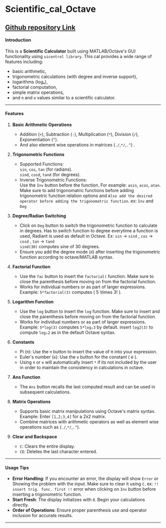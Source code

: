# Scientific_cal_Octave
[Github repository Link](https://github.com/Def119/Scientific_cal_Octave)
---

#### **Introduction**

This is a **Scientific Calculator** built using MATLAB/Octave's GUI functionality using `uicontrol library`. This cal provides a wide range of features including:
   - basic arithmetic, 
   - trigonometric calculations (with degree and inverse support), 
   - logarithms (logₑ), 
   - factorial computation, 
   - simple matrix operations,
   - and `π` and `e` values similar to a scientific calculator.

---

#### **Features**

1. **Basic Arithmetic Operations**  
   - Addition (`+`), Subtraction (`-`), Multiplication (`*`), Division (`/`), Exponentiation (`^`). 
   - And also element wise operations in matrices (`./`,`*/`,`.^`) .

2. **Trigonometric Functions**  
   - Supported Functions:  
     `sin`, `cos`, `tan` (for radians).  
     `sind`, `cosd`, `tand` (for degrees).  
   - Inverse Trigonometric Functions:  
     Use the `Inv` button before the function. For example: `asin`, `acos`, `atan`.
     Make sure to add trigonomatric functions before adding trigonometric function relation options and `Also add the desired operator before adding the trigonomatric function`.
     ex: `Inv` and `Deg`

3. **Degree/Radian Switching**  
   - Click on `Deg` button to switch the trigonometric function to calculate in degrees. Has to switch function to degree everytime a function is used, Radiant is used as default in Octave.
     Ex: `sin` -> `sind` , `cos` -> `cosd` , `tan` -> `tand`  
        `sind(30)` computes sine of 30 degrees.  
   - Ensure you add the degree mode (`d`) after inserting the trigonometric function according to octave/MATLAB syntax.

4. **Factorial Function**  
   - Use the `fac` button to insert the `factorial(` function. Make sure to close the parenthesis before moving on from the factorial function.  
   - Works for individual numbers or as part of larger expressions.  
     Example: `5*factorial(3)` computes \( 5 \times 3! \).
5. **Logarithm Function**  
   - Use the `log` button to insert the `log` function. Make sure to insert and close the parenthesis before moving on from the factorial function.  
   - Works for individual numbers or as part of larger expressions.  
     Example: `5*log(3)` computes `5*logₑ3` by default. insert `log2(3)` to compute `log₂2` as in the default Octave syntax.

6. **Constants**  
   - Pi (`π`): Use the `π` button to insert the value of π into your expression.  
   - Euler's number (`e`): Use the `e` button for the constant \( e \).
   - Using `π` or `e` will automatically insert `*` if its not included by the user in order to maintain the consistency in calculations in octave.

7. **Ans Function**  
   - The `Ans` button recalls the last computed result and can be used in subsequent calculations.

8. **Matrix Operations**  
   - Supports basic matrix manipulations using Octave's matrix syntax. 
     Example: Enter `[1,2;3,4]` for a 2x2 matrix. 
   - Combine matrices with arithmetic operators as well as element wise operations such as (`./`,`*/`,`.^`).

9. **Clear and Backspace**  
   - `C`: Clears the entire display.  
   - `CE`: Deletes the last character entered.

---

#### **Usage Tips**

- **Error Handling**: If you encounter an error, the display will show `Error` or Showing the problem with the input. Make sure to clear it using `C`.
    ex: `!! insert trig. func. first !!` error when clicking on `Inv` button before inserting a trigonometric function.
- **Start Fresh**: The display initializes with `0`. Begin your calculations directly.
- **Order of Operations**: Ensure proper parenthesis use and operator inclusion for accurate results.

---
